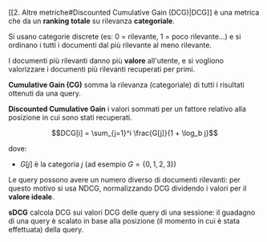 [[2. Altre metriche#Discounted Cumulative Gain (DCG)|DCG]] è una metrica che da un **ranking totale** su rilevanza **categoriale**.

Si usano categorie discrete (es: 0 = rilevante, 1 = poco rilevante...) e si ordinano i tutti i documenti dal più rilevante al meno rilevante.

I documenti più rilevanti danno più **valore** all'utente, e si vogliono valorizzare i documenti più rilevanti recuperati per primi.

**Cumulative Gain (CG)** somma la rilevanza (categoriale) di tutti i risultati ottenuti da una query.

**Discounted Cumulative Gain** i valori sommati per un fattore relativo alla posizione in cui sono stati recuperati.

$$DCG[i] = \sum_{j=1}^i \frac{G[j]}{1 + \log_b j}$$

dove:

- $G[j]$ è la categoria $j$ (ad esempio $G = \{0, 1, 2, 3\}$)

Le query possono avere un numero diverso di documenti rilevanti: per questo motivo si usa NDCG, normalizzando DCG dividendo i valori per il **valore ideale**.

**sDCG** calcola DCG sui valori DCG delle query di una sessione: il guadagno di una query è scalato in base alla posizione (il momento in cui è stata effettuata) della query.